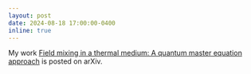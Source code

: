 ```yaml
---
layout: post
date: 2024-08-18 17:00:00-0400
inline: true
---
```


My work [Field mixing in a thermal medium: A quantum master equation approach](https://arxiv.org/abs/2408.08460) is posted on arXiv.
